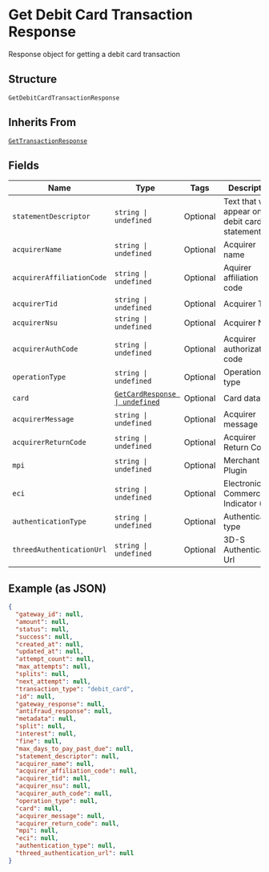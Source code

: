
# Get Debit Card Transaction Response

Response object for getting a debit card transaction

## Structure

`GetDebitCardTransactionResponse`

## Inherits From

[`GetTransactionResponse`](../../doc/models/get-transaction-response.md)

## Fields

| Name | Type | Tags | Description |
|  --- | --- | --- | --- |
| `statementDescriptor` | `string \| undefined` | Optional | Text that will appear on the debit card's statement |
| `acquirerName` | `string \| undefined` | Optional | Acquirer name |
| `acquirerAffiliationCode` | `string \| undefined` | Optional | Aquirer affiliation code |
| `acquirerTid` | `string \| undefined` | Optional | Acquirer TID |
| `acquirerNsu` | `string \| undefined` | Optional | Acquirer NSU |
| `acquirerAuthCode` | `string \| undefined` | Optional | Acquirer authorization code |
| `operationType` | `string \| undefined` | Optional | Operation type |
| `card` | [`GetCardResponse \| undefined`](../../doc/models/get-card-response.md) | Optional | Card data |
| `acquirerMessage` | `string \| undefined` | Optional | Acquirer message |
| `acquirerReturnCode` | `string \| undefined` | Optional | Acquirer Return Code |
| `mpi` | `string \| undefined` | Optional | Merchant Plugin |
| `eci` | `string \| undefined` | Optional | Electronic Commerce Indicator (ECI) |
| `authenticationType` | `string \| undefined` | Optional | Authentication type |
| `threedAuthenticationUrl` | `string \| undefined` | Optional | 3D-S Authentication Url |

## Example (as JSON)

```json
{
  "gateway_id": null,
  "amount": null,
  "status": null,
  "success": null,
  "created_at": null,
  "updated_at": null,
  "attempt_count": null,
  "max_attempts": null,
  "splits": null,
  "next_attempt": null,
  "transaction_type": "debit_card",
  "id": null,
  "gateway_response": null,
  "antifraud_response": null,
  "metadata": null,
  "split": null,
  "interest": null,
  "fine": null,
  "max_days_to_pay_past_due": null,
  "statement_descriptor": null,
  "acquirer_name": null,
  "acquirer_affiliation_code": null,
  "acquirer_tid": null,
  "acquirer_nsu": null,
  "acquirer_auth_code": null,
  "operation_type": null,
  "card": null,
  "acquirer_message": null,
  "acquirer_return_code": null,
  "mpi": null,
  "eci": null,
  "authentication_type": null,
  "threed_authentication_url": null
}
```

